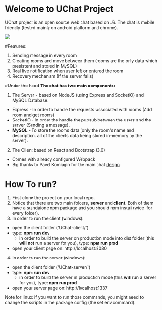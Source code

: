 # Welcome to UChat Project
UChat project is an open source web chat based on JS.
The chat is mobile friendly (tested mainly on android platform and chrome).

![](http://gifyu.com/images/ultrachat.gif)

#Features:
1. Sending message in every room 
2. Creating rooms and move between them (rooms are the only data which presistent and stored in MySQL)
3. Real live notification when user left or entered the room
4. Recovery mechanism (If the server falls)

#Under the hood
**The chat has two main components:**

1. The Server - based on NodeJS (using Express and SocketIO) and MySQL Database.
  * Express - In order to handle the requests שssociated with rooms (Add room and get rooms)
  * SocketIO - In order the handle the pupsub between the users and the server (Sending a message). 
  * **MySQL** - To store the rooms data (only the room's name and description. all of the clients data being stored in-memory by the server).
2.  The Client based on React and Bootstrap (3.0)
  * Comes with already configured Webpack
  * Big thanks to Pavel Komiagin for the main chat [design](http://bootsnipp.com/snippets/ZlkBn) 

# How To run?

1. First clone the project on your local repo.
2. Notice that there are two main folders, **server** and **client**. Both of them have a standalone npm package and you should npm install twice (for every folder).
3. In order to run the client (windows): 
  * open the client folder ('UChat-client/')
  * type: **npm run dev** 
    * in order to build the server on production mode into dist folder (this **will not** run a server for you), type: **npm run prod**
  * open your client page on: http://localhost:8080
4. In order to run the server (windows): 
  * open the client folder ('UChat-server/')
  * type: **npm run dev** 
    * in order to build the server in production mode (this **will** run a server for you), type: **npm run prod**
  * open your server page on: http://localhost:1337
  
Note for linux: if you want to run those commands, you might need to change the scripts in the package config (the set env command).
  
